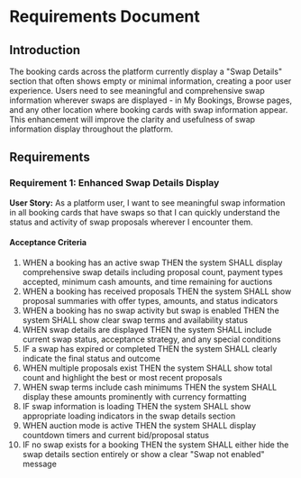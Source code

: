 # Requirements Document

## Introduction

The booking cards across the platform currently display a "Swap Details" section that often shows empty or minimal information, creating a poor user experience. Users need to see meaningful and comprehensive swap information wherever swaps are displayed - in My Bookings, Browse pages, and any other location where booking cards with swap information appear. This enhancement will improve the clarity and usefulness of swap information display throughout the platform.

## Requirements

### Requirement 1: Enhanced Swap Details Display

**User Story:** As a platform user, I want to see meaningful swap information in all booking cards that have swaps so that I can quickly understand the status and activity of swap proposals wherever I encounter them.

#### Acceptance Criteria

1. WHEN a booking has an active swap THEN the system SHALL display comprehensive swap details including proposal count, payment types accepted, minimum cash amounts, and time remaining for auctions
2. WHEN a booking has received proposals THEN the system SHALL show proposal summaries with offer types, amounts, and status indicators
3. WHEN a booking has no swap activity but swap is enabled THEN the system SHALL show clear swap terms and availability status
4. WHEN swap details are displayed THEN the system SHALL include current swap status, acceptance strategy, and any special conditions
5. IF a swap has expired or completed THEN the system SHALL clearly indicate the final status and outcome
6. WHEN multiple proposals exist THEN the system SHALL show total count and highlight the best or most recent proposals
7. WHEN swap terms include cash minimums THEN the system SHALL display these amounts prominently with currency formatting
8. IF swap information is loading THEN the system SHALL show appropriate loading indicators in the swap details section
9. WHEN auction mode is active THEN the system SHALL display countdown timers and current bid/proposal status
10. IF no swap exists for a booking THEN the system SHALL either hide the swap details section entirely or show a clear "Swap not enabled" message